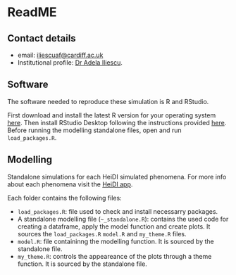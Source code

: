 # ReadME

## Contact details
+ email: iliescuaf@cardiff.ac.uk
+ Institutional profile: [Dr Adela Iliescu](https://www.cardiff.ac.uk/people/view/2420714-).

## Software 
The software needed to reproduce these simulation is R and RStudio. 

First download and install the latest R version for your operating system [here](https://www.r-project.org). Then install RStudio Desktop following the instructions provided [here](https://rstudio.com/products/rstudio/).
Before running the modelling standalone files, open and run  ``load_packages.R``.

## Modelling
Standalone simulations for each HeiDI simulated phenomena. For more info about each phenomena visit the 
[HeiDI app](https://ynnna.shinyapps.io/HeiDI_model/).

Each folder contains the following files:
 
+ `load_packages.R`: file used to check and install necessarry packages.
+ A standalone modelling file  (`~_standalone.R`): contains the used code for creating a dataframe, apply the model function and create plots. It sources the `load_packages.R` `model.R` and `my_theme.R` files.
+ `model.R`: file containinng the modelling function.  It is sourced by the standalone file.
+ `my_theme.R`: controls the appeareance of the plots through a theme function.  It is sourced by the standalone file.

